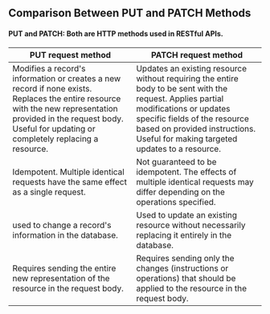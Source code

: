 ## Comparison Between PUT and PATCH Methods
#### PUT and PATCH: Both are HTTP methods used in RESTful APIs.

| PUT request method | PATCH request method  |
|-------------|-----------|
|  Modifies a record's information or creates a new record if none exists. Replaces the entire resource with the new representation provided in the request body. Useful for updating or completely replacing a resource.        | Updates an existing resource without requiring the entire body to be sent with the request. Applies partial modifications or updates specific fields of the resource based on provided instructions. Useful for making targeted updates to a resource. |
|  Idempotent. Multiple identical requests have the same effect as a single request.      |  Not guaranteed to be idempotent. The effects of multiple identical requests may differ depending on the operations specified.  |
| used to change a record's information in the database. | Used to update an existing resource without necessarily replacing it entirely in the database.  
| Requires sending the entire new representation of the resource in the request body.  | Requires sending only the changes (instructions or operations) that should be applied to the resource in the request body. |
